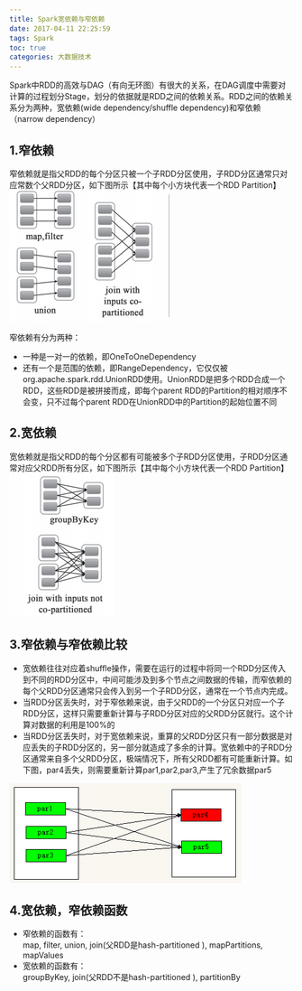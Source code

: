 ```yaml
---
title: Spark宽依赖与窄依赖
date: 2017-04-11 22:25:59
tags: Spark
toc: true
categories: 大数据技术
---
```

Spark中RDD的高效与DAG（有向无环图）有很大的关系，在DAG调度中需要对计算的过程划分Stage，划分的依据就是RDD之间的依赖关系。RDD之间的依赖关系分为两种，宽依赖(wide dependency/shuffle dependency)和窄依赖（narrow dependency）
<!-- more -->

## 1.窄依赖 ##
窄依赖就是指父RDD的每个分区只被一个子RDD分区使用，子RDD分区通常只对应常数个父RDD分区，如下图所示【其中每个小方块代表一个RDD Partition】  
![image](Spark宽依赖与窄依赖/窄依赖.png)  

窄依赖有分为两种：
- 一种是一对一的依赖，即OneToOneDependency
- 还有一个是范围的依赖，即RangeDependency，它仅仅被org.apache.spark.rdd.UnionRDD使用。UnionRDD是把多个RDD合成一个RDD，这些RDD是被拼接而成，即每个parent RDD的Partition的相对顺序不会变，只不过每个parent RDD在UnionRDD中的Partition的起始位置不同

## 2.宽依赖 ##
宽依赖就是指父RDD的每个分区都有可能被多个子RDD分区使用，子RDD分区通常对应父RDD所有分区，如下图所示【其中每个小方块代表一个RDD Partition】  
![image](Spark宽依赖与窄依赖/宽依赖.png)
## 3.窄依赖与窄依赖比较 ##
- 宽依赖往往对应着shuffle操作，需要在运行的过程中将同一个RDD分区传入到不同的RDD分区中，中间可能涉及到多个节点之间数据的传输，而窄依赖的每个父RDD分区通常只会传入到另一个子RDD分区，通常在一个节点内完成。
- 当RDD分区丢失时，对于窄依赖来说，由于父RDD的一个分区只对应一个子RDD分区，这样只需要重新计算与子RDD分区对应的父RDD分区就行。这个计算对数据的利用是100%的
- 当RDD分区丢失时，对于宽依赖来说，重算的父RDD分区只有一部分数据是对应丢失的子RDD分区的，另一部分就造成了多余的计算。宽依赖中的子RDD分区通常来自多个父RDD分区，极端情况下，所有父RDD都有可能重新计算。如下图，par4丢失，则需要重新计算par1,par2,par3,产生了冗余数据par5  

![image](Spark宽依赖与窄依赖/分区丢失.png)

## 4.宽依赖，窄依赖函数 ##
- 窄依赖的函数有：  
map, filter, union, join(父RDD是hash-partitioned ), mapPartitions, mapValues
- 宽依赖的函数有：  
groupByKey, join(父RDD不是hash-partitioned ), partitionBy
